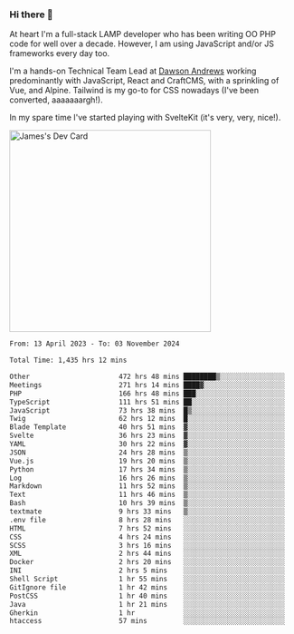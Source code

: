 ### Hi there 👋

<!--
**JamesNock/JamesNock** is a ✨ _special_ ✨ repository because its `README.md` (this file) appears on your GitHub profile.

Here are some ideas to get you started:

- 🔭 I’m currently working on ...
- 🌱 I’m currently learning ...
- 👯 I’m looking to collaborate on ...
- 🤔 I’m looking for help with ...
- 💬 Ask me about ...
- 📫 How to reach me: ...
- 😄 Pronouns: ...
- ⚡ Fun fact: ...
-->
At heart I'm a full-stack LAMP developer who has been writing OO PHP code for well over a decade. However, I am using JavaScript and/or JS frameworks every day too.

I'm a hands-on Technical Team Lead at [Dawson Andrews](https://www.dawsonandrews.com/) working predominantly with JavaScript, React and CraftCMS, with a sprinkling of Vue, and Alpine. Tailwind is my go-to for CSS nowadays (I've been converted, aaaaaaargh!).

In my spare time I've started playing with SvelteKit (it's very, very, nice!).

<a href="https://app.daily.dev/h2onock"><img src="https://api.daily.dev/devcards/v2/XQraFlxE3JPWOlcSuOB2K.png?type=default&r=18u" width="356" alt="James's Dev Card"/></a>

<!--START_SECTION:waka-->

```txt
From: 13 April 2023 - To: 03 November 2024

Total Time: 1,435 hrs 12 mins

Other                      472 hrs 48 mins ████████▒░░░░░░░░░░░░░░░░   32.95 %
Meetings                   271 hrs 14 mins ████▓░░░░░░░░░░░░░░░░░░░░   18.90 %
PHP                        166 hrs 48 mins ███░░░░░░░░░░░░░░░░░░░░░░   11.62 %
TypeScript                 111 hrs 51 mins ██░░░░░░░░░░░░░░░░░░░░░░░   07.80 %
JavaScript                 73 hrs 38 mins  █▒░░░░░░░░░░░░░░░░░░░░░░░   05.13 %
Twig                       62 hrs 12 mins  █░░░░░░░░░░░░░░░░░░░░░░░░   04.34 %
Blade Template             40 hrs 51 mins  ▓░░░░░░░░░░░░░░░░░░░░░░░░   02.85 %
Svelte                     36 hrs 23 mins  ▓░░░░░░░░░░░░░░░░░░░░░░░░   02.54 %
YAML                       30 hrs 22 mins  ▓░░░░░░░░░░░░░░░░░░░░░░░░   02.12 %
JSON                       24 hrs 28 mins  ▒░░░░░░░░░░░░░░░░░░░░░░░░   01.71 %
Vue.js                     19 hrs 20 mins  ▒░░░░░░░░░░░░░░░░░░░░░░░░   01.35 %
Python                     17 hrs 34 mins  ▒░░░░░░░░░░░░░░░░░░░░░░░░   01.22 %
Log                        16 hrs 26 mins  ▒░░░░░░░░░░░░░░░░░░░░░░░░   01.15 %
Markdown                   11 hrs 52 mins  ▒░░░░░░░░░░░░░░░░░░░░░░░░   00.83 %
Text                       11 hrs 46 mins  ▒░░░░░░░░░░░░░░░░░░░░░░░░   00.82 %
Bash                       10 hrs 39 mins  ▒░░░░░░░░░░░░░░░░░░░░░░░░   00.74 %
textmate                   9 hrs 33 mins   ▒░░░░░░░░░░░░░░░░░░░░░░░░   00.67 %
.env file                  8 hrs 28 mins   ░░░░░░░░░░░░░░░░░░░░░░░░░   00.59 %
HTML                       7 hrs 52 mins   ░░░░░░░░░░░░░░░░░░░░░░░░░   00.55 %
CSS                        4 hrs 24 mins   ░░░░░░░░░░░░░░░░░░░░░░░░░   00.31 %
SCSS                       3 hrs 16 mins   ░░░░░░░░░░░░░░░░░░░░░░░░░   00.23 %
XML                        2 hrs 44 mins   ░░░░░░░░░░░░░░░░░░░░░░░░░   00.19 %
Docker                     2 hrs 20 mins   ░░░░░░░░░░░░░░░░░░░░░░░░░   00.16 %
INI                        2 hrs 5 mins    ░░░░░░░░░░░░░░░░░░░░░░░░░   00.15 %
Shell Script               1 hr 55 mins    ░░░░░░░░░░░░░░░░░░░░░░░░░   00.13 %
GitIgnore file             1 hr 42 mins    ░░░░░░░░░░░░░░░░░░░░░░░░░   00.12 %
PostCSS                    1 hr 40 mins    ░░░░░░░░░░░░░░░░░░░░░░░░░   00.12 %
Java                       1 hr 21 mins    ░░░░░░░░░░░░░░░░░░░░░░░░░   00.10 %
Gherkin                    1 hr            ░░░░░░░░░░░░░░░░░░░░░░░░░   00.07 %
htaccess                   57 mins         ░░░░░░░░░░░░░░░░░░░░░░░░░   00.07 %
```

<!--END_SECTION:waka-->
